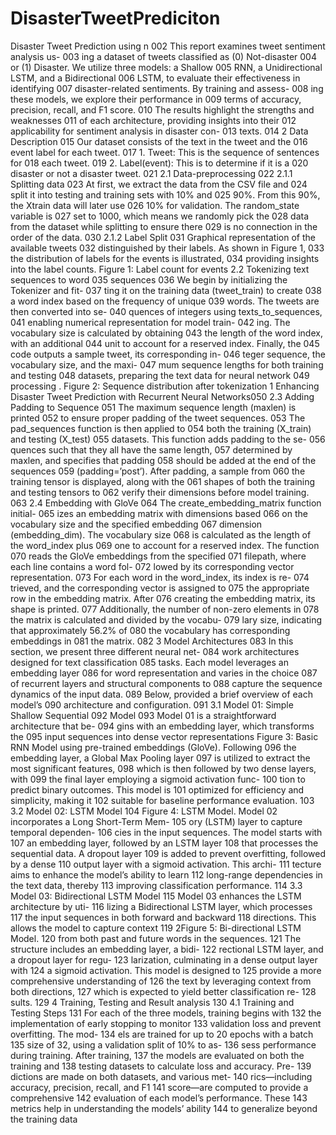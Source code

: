 # DisasterTweetPrediciton
Disaster Tweet Prediction using 
n
002 This report examines tweet sentiment analysis us-
003 ing a dataset of tweets classified as (0) Not-disaster
004 or (1) Disaster. We utilize three models: a Shallow
005 RNN, a Unidirectional LSTM, and a Bidirectional
006 LSTM, to evaluate their effectiveness in identifying
007 disaster-related sentiments. By training and assess-
008 ing these models, we explore their performance in
009 terms of accuracy, precision, recall, and F1 score.
010 The results highlight the strengths and weaknesses
011 of each architecture, providing insights into their
012 applicability for sentiment analysis in disaster con-
013 texts.
014 2 Data Description
015 Our dataset consists of the text in the tweet and the
016 event label for each tweet.
017 1. Tweet: This is the sequence of sentences for
018 each tweet.
019 2. Label(event): This is to determine if it is a
020 disaster or not a disaster tweet.
021 2.1 Data-preprocessing
022 2.1.1 Splitting data
023 At first, we extract the data from the CSV file and
024 split it into testing and training sets with 10% and
025 90%. From this 90%, the Xtrain data will later use
026 10% for validation. The random_state variable is
027 set to 1000, which means we randomly pick the
028 data from the dataset while splitting to ensure there
029 is no connection in the order of the data.
030 2.1.2 Label Split
031 Graphical representation of the available tweets
032 distinguished by their labels. As shown in Figure 1,
033 the distribution of labels for the events is illustrated,
034 providing insights into the label counts.
Figure 1: Label count for events
2.2 Tokenizing text sequences to word 035
sequences 036
We begin by initializing the Tokenizer and fit- 037
ting it on the training data (tweet_train) to create 038
a word index based on the frequency of unique 039
words. The tweets are then converted into se- 040
quences of integers using texts_to_sequences, 041
enabling numerical representation for model train- 042
ing. The vocabulary size is calculated by obtaining 043
the length of the word index, with an additional 044
unit to account for a reserved index. Finally, the 045
code outputs a sample tweet, its corresponding in- 046
teger sequence, the vocabulary size, and the maxi- 047
mum sequence lengths for both training and testing 048
datasets, preparing the text data for neural network 049
processing .
Figure 2: Sequence distribution after tokenization
1
Enhancing Disaster Tweet Prediction with Recurrent Neural Networks050 2.3 Adding Padding to Sequence
051 The maximum sequence length (maxlen) is printed
052 to ensure proper padding of the tweet sequences.
053 The pad_sequences function is then applied to
054 both the training (X_train) and testing (X_test)
055 datasets. This function adds padding to the se-
056 quences such that they all have the same length,
057 determined by maxlen, and specifies that padding
058 should be added at the end of the sequences
059 (padding=’post’). After padding, a sample from
060 the training tensor is displayed, along with the
061 shapes of both the training and testing tensors to
062 verify their dimensions before model training.
063 2.4 Embedding with GloVe
064 The create_embedding_matrix function initial-
065 izes an embedding matrix with dimensions based
066 on the vocabulary size and the specified embedding
067 dimension (embedding_dim). The vocabulary size
068 is calculated as the length of the word_index plus
069 one to account for a reserved index. The function
070 reads the GloVe embeddings from the specified
071 filepath, where each line contains a word fol-
072 lowed by its corresponding vector representation.
073 For each word in the word_index, its index is re-
074 trieved, and the corresponding vector is assigned to
075 the appropriate row in the embedding matrix. After
076 creating the embedding matrix, its shape is printed.
077 Additionally, the number of non-zero elements in
078 the matrix is calculated and divided by the vocabu-
079 lary size, indicating that approximately 56.2% of
080 the vocabulary has corresponding embeddings in
081 the matrix.
082 3 Model Architectures
083 In this section, we present three different neural net-
084 work architectures designed for text classification
085 tasks. Each model leverages an embedding layer
086 for word representation and varies in the choice
087 of recurrent layers and structural components to
088 capture the sequence dynamics of the input data.
089 Below, provided a brief overview of each model’s
090 architecture and configuration.
091 3.1 Model 01: Simple Shallow Sequential
092 Model
093 Model 01 is a straightforward architecture that be-
094 gins with an embedding layer, which transforms the
095 input sequences into dense vector representations
Figure 3: Basic RNN Model
using pre-trained embeddings (GloVe). Following 096
the embedding layer, a Global Max Pooling layer 097
is utilized to extract the most significant features, 098
which is then followed by two dense layers, with 099
the final layer employing a sigmoid activation func- 100
tion to predict binary outcomes. This model is 101
optimized for efficiency and simplicity, making it 102
suitable for baseline performance evaluation. 103
3.2 Model 02: LSTM Model 104
Figure 4: LSTM Model.
Model 02 incorporates a Long Short-Term Mem- 105
ory (LSTM) layer to capture temporal dependen- 106
cies in the input sequences. The model starts with 107
an embedding layer, followed by an LSTM layer 108
that processes the sequential data. A dropout layer 109
is added to prevent overfitting, followed by a dense 110
output layer with a sigmoid activation. This archi- 111
tecture aims to enhance the model’s ability to learn 112
long-range dependencies in the text data, thereby 113
improving classification performance. 114
3.3 Model 03: Bidirectional LSTM Model 115
Model 03 enhances the LSTM architecture by uti- 116
lizing a Bidirectional LSTM layer, which processes 117
the input sequences in both forward and backward 118
directions. This allows the model to capture context 119
2Figure 5: Bi-directional LSTM Model.
120 from both past and future words in the sequences.
121 The structure includes an embedding layer, a bidi-
122 rectional LSTM layer, and a dropout layer for regu-
123 larization, culminating in a dense output layer with
124 a sigmoid activation. This model is designed to
125 provide a more comprehensive understanding of
126 the text by leveraging context from both directions,
127 which is expected to yield better classification re-
128 sults.
129 4 Training, Testing and Result analysis
130 4.1 Training and Testing Steps
131 For each of the three models, training begins with
132 the implementation of early stopping to monitor
133 validation loss and prevent overfitting. The mod-
134 els are trained for up to 20 epochs with a batch
135 size of 32, using a validation split of 10% to as-
136 sess performance during training. After training,
137 the models are evaluated on both the training and
138 testing datasets to calculate loss and accuracy. Pre-
139 dictions are made on both datasets, and various met-
140 rics—including accuracy, precision, recall, and F1
141 score—are computed to provide a comprehensive
142 evaluation of each model’s performance. These
143 metrics help in understanding the models’ ability
144 to generalize beyond the training data
